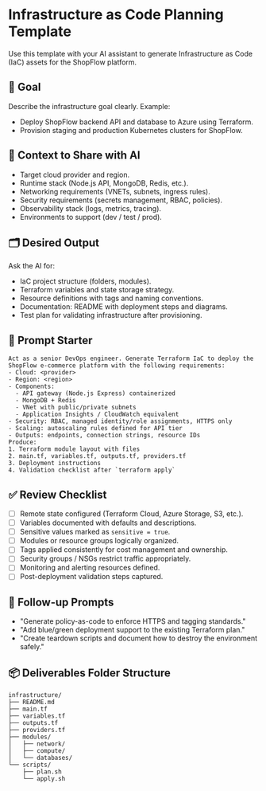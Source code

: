 # Infrastructure as Code Planning Template

Use this template with your AI assistant to generate Infrastructure as Code (IaC) assets for the ShopFlow platform.

## 🎯 Goal

Describe the infrastructure goal clearly. Example:

- Deploy ShopFlow backend API and database to Azure using Terraform.
- Provision staging and production Kubernetes clusters for ShopFlow.

## 🧩 Context to Share with AI

- Target cloud provider and region.
- Runtime stack (Node.js API, MongoDB, Redis, etc.).
- Networking requirements (VNETs, subnets, ingress rules).
- Security requirements (secrets management, RBAC, policies).
- Observability stack (logs, metrics, tracing).
- Environments to support (dev / test / prod).

## 🗂️ Desired Output

Ask the AI for:

- IaC project structure (folders, modules).
- Terraform variables and state storage strategy.
- Resource definitions with tags and naming conventions.
- Documentation: README with deployment steps and diagrams.
- Test plan for validating infrastructure after provisioning.

## 🤖 Prompt Starter

```text
Act as a senior DevOps engineer. Generate Terraform IaC to deploy the ShopFlow e-commerce platform with the following requirements:
- Cloud: <provider>
- Region: <region>
- Components:
  - API gateway (Node.js Express) containerized
  - MongoDB + Redis
  - VNet with public/private subnets
  - Application Insights / CloudWatch equivalent
- Security: RBAC, managed identity/role assignments, HTTPS only
- Scaling: autoscaling rules defined for API tier
- Outputs: endpoints, connection strings, resource IDs
Produce:
1. Terraform module layout with files
2. main.tf, variables.tf, outputs.tf, providers.tf
3. Deployment instructions
4. Validation checklist after `terraform apply`
```

## ✅ Review Checklist

- [ ] Remote state configured (Terraform Cloud, Azure Storage, S3, etc.).
- [ ] Variables documented with defaults and descriptions.
- [ ] Sensitive values marked as `sensitive = true`.
- [ ] Modules or resource groups logically organized.
- [ ] Tags applied consistently for cost management and ownership.
- [ ] Security groups / NSGs restrict traffic appropriately.
- [ ] Monitoring and alerting resources defined.
- [ ] Post-deployment validation steps captured.

## 🔄 Follow-up Prompts

- "Generate policy-as-code to enforce HTTPS and tagging standards."
- "Add blue/green deployment support to the existing Terraform plan."
- "Create teardown scripts and document how to destroy the environment safely."

## 📦 Deliverables Folder Structure

```text
infrastructure/
├── README.md
├── main.tf
├── variables.tf
├── outputs.tf
├── providers.tf
├── modules/
│   ├── network/
│   ├── compute/
│   └── databases/
└── scripts/
    ├── plan.sh
    └── apply.sh
```
